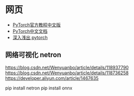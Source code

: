 
# 网页

- [PyTorch官方教程中文版](https://www.pytorch123.com/)
- [PyTorch中文文档](https://pytorch-cn.readthedocs.io/zh/latest/)
- [深入浅出 pytorch](https://datawhalechina.github.io/thorough-pytorch/%E7%AC%AC%E4%BA%94%E7%AB%A0/5.1%20PyTorch%E6%A8%A1%E5%9E%8B%E5%AE%9A%E4%B9%89%E7%9A%84%E6%96%B9%E5%BC%8F.html)


## 网络可视化 netron

https://blog.csdn.net/Wenyuanbo/article/details/118937790
https://blog.csdn.net/Wenyuanbo/article/details/118736258
https://developer.aliyun.com/article/1467635

pip install netron
pip install onnx